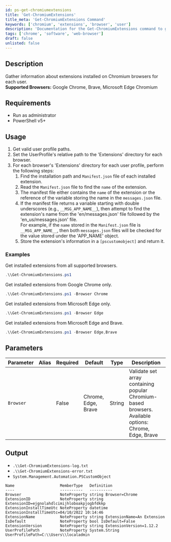 ```yaml
---
id: ps-get-chromiumextensions
title: 'Get-ChromiumExtensions'
title_meta: 'Get-ChromiumExtensions Command'
keywords: ['chromium', 'extensions', 'browser', 'user']
description: 'Documentation for the Get-ChromiumExtensions command to gather information about extensions installed on Chromium-based browsers for each user.'
tags: ['chrome', 'software', 'web-browser']
draft: false
unlisted: false
---
```


## Description
Gather information about extensions installed on Chromium browsers for each user.  
**Supported Browsers:** Google Chrome, Brave, Microsoft Edge Chromium

## Requirements
- Run as administrator
- PowerShell v5+

## Usage
1. Get valid user profile paths.
2. Set the UserProfile's relative path to the 'Extensions' directory for each browser.
3. For each browser's 'Extensions' directory for each user profile, perform the following steps:
   1. Find the installation path and `Manifest.json` file of each installed extension.
   2. Read the `Manifest.json` file to find the `name` of the extension.
   3. The manifest file either contains the `name` of the extension or the reference of the variable storing the name in the `messages.json` file.
   4. If the manifest file returns a variable starting with double underscores (e.g., `__MSG_APP_NAME__`), then attempt to find the extension's name from the 'en/messages.json' file followed by the 'en_us/messages.json' file.  
      For example, if the `name` stored in the `Manifest.json` file is `__MSG_APP_NAME__`, then both `messages.json` files will be checked for the value stored under the 'APP_NAME' object.
   5. Store the extension's information in a `[pscustomobject]` and return it.

### Examples
Get installed extensions from all supported browsers.
```powershell
.\\Get-ChromiumExtensions.ps1
```
Get installed extensions from Google Chrome only.
```powershell
.\\Get-ChromiumExtensions.ps1 -Browser Chrome
```
Get installed extensions from Microsoft Edge only.
```powershell
.\\Get-ChromiumExtensions.ps1 -Browser Edge
```
Get installed extensions from Microsoft Edge and Brave.
```powershell
.\\Get-ChromiumExtensions.ps1 -Browser Edge,Brave
```

## Parameters
| Parameter | Alias | Required | Default           | Type   | Description                                                                                           |
| --------- | ----- | -------- | ----------------- | ------ | ----------------------------------------------------------------------------------------------------- |
| `Browser` |       | False    | Chrome, Edge, Brave | String | Validate set array containing popular Chromium-based browsers. Available options: Chrome, Edge, Brave |

## Output
- `.\\Get-ChromiumExtensions-log.txt`
- `.\\Get-ChromiumExtensions-error.txt`
- `System.Management.Automation.PSCustomObject`

```
Name                    MemberType   Definition
----                    ----------   ----------
Browser                 NoteProperty string Browser=Chrome
ExtensionID             NoteProperty string ExtensionID=ejgnolahdlcimijhloboakpjogbfdkkp
ExtensionInstallTimeUtc NoteProperty datetime ExtensionInstallTimeUtc=04/10/2022 10:14:46
ExtensionName           NoteProperty string ExtensionName=An Extension
IsDefault               NoteProperty bool IsDefault=False
ExtensionVersion        NoteProperty string ExtensionVersion=1.12.2
UserProfilePath         NoteProperty System.String UserProfilePath=C:\\Users\\localadmin
```
